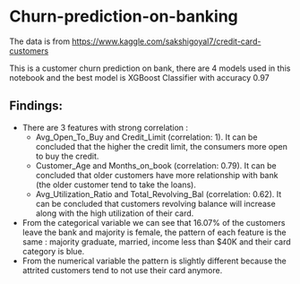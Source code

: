 # Churn-prediction-on-banking
The data is from https://www.kaggle.com/sakshigoyal7/credit-card-customers

This is a customer churn prediction on bank, there are 4 models used in this notebook and the best model is XGBoost Classifier with accuracy 0.97 

## Findings:

* There are 3 features with strong correlation :
  * Avg_Open_To_Buy and Credit_Limit (correlation: 1). It can be concluded that the higher the credit limit,  the consumers more open to buy the credit.
  * Customer_Age and Months_on_book (correlation: 0.79). It can be concluded that older customers have more relationship with bank (the older customer tend to take the loans).
  * Avg_Utilization_Ratio and Total_Revolving_Bal (correlation: 0.62). It can be concluded that customers revolving balance will increase along with the high utilization of their card.
* From the categorical variable we can see that 16.07% of the customers leave the bank and majority is female, the pattern of each feature is the same : majority graduate, married, income less than $40K and their card category is blue.
* From the numerical variable the pattern is slightly different because the attrited customers tend to not use their card anymore.
